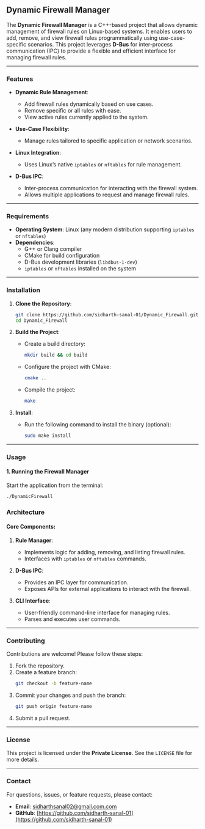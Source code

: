 
## **Dynamic Firewall Manager**

The **Dynamic Firewall Manager** is a C++-based project that allows dynamic management of firewall rules on Linux-based systems. It enables users to add, remove, and view firewall rules programmatically using use-case-specific scenarios. This project leverages **D-Bus** for inter-process communication (IPC) to provide a flexible and efficient interface for managing firewall rules.

---

### **Features**

- **Dynamic Rule Management**:
  - Add firewall rules dynamically based on use cases.
  - Remove specific or all rules with ease.
  - View active rules currently applied to the system.
  
- **Use-Case Flexibility**:
  - Manage rules tailored to specific application or network scenarios.

- **Linux Integration**:
  - Uses Linux’s native `iptables` or `nftables` for rule management.

- **D-Bus IPC**:
  - Inter-process communication for interacting with the firewall system.
  - Allows multiple applications to request and manage firewall rules.

---

### **Requirements**

- **Operating System**: Linux (any modern distribution supporting `iptables` or `nftables`)
- **Dependencies**:
  - G++ or Clang compiler
  - CMake for build configuration
  - D-Bus development libraries (`libdbus-1-dev`)
  - `iptables` or `nftables` installed on the system

---

### **Installation**

1. **Clone the Repository**:
   ```bash
   git clone https://github.com/sidharth-sanal-01/Dynamic_Firewall.git
   cd Dynamic_Firewall
   ```

2. **Build the Project**:
   - Create a build directory:
     ```bash
     mkdir build && cd build
     ```
   - Configure the project with CMake:
     ```bash
     cmake ..
     ```
   - Compile the project:
     ```bash
     make
     ```

3. **Install**:
   - Run the following command to install the binary (optional):
     ```bash
     sudo make install
     ```

---

### **Usage**

#### **1. Running the Firewall Manager**
Start the application from the terminal:
```bash
./DynamicFirewall 
```

### **Architecture**

#### **Core Components**:
1. **Rule Manager**:
   - Implements logic for adding, removing, and listing firewall rules.
   - Interfaces with `iptables` or `nftables` commands.

2. **D-Bus IPC**:
   - Provides an IPC layer for communication.
   - Exposes APIs for external applications to interact with the firewall.

3. **CLI Interface**:
   - User-friendly command-line interface for managing rules.
   - Parses and executes user commands.

---


### **Contributing**

Contributions are welcome! Please follow these steps:

1. Fork the repository.
2. Create a feature branch:
   ```bash
   git checkout -b feature-name
   ```
3. Commit your changes and push the branch:
   ```bash
   git push origin feature-name
   ```
4. Submit a pull request.

---

### **License**

This project is licensed under the **Private License**. See the `LICENSE` file for more details.

---

### **Contact**

For questions, issues, or feature requests, please contact:
- **Email**: sidharthsanal02@gmail.com.com
- **GitHub**: [https://github.com/sidharth-sanal-01](https://github.com/sidharth-sanal-01)